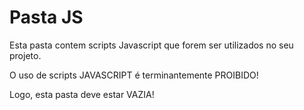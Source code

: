 # Pasta JS

Esta pasta contem scripts Javascript que forem ser utilizados no seu projeto.

O uso de scripts JAVASCRIPT é terminantemente PROIBIDO!

Logo, esta pasta deve estar VAZIA!
